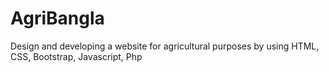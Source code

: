 # AgriBangla
Design and developing a website for agricultural purposes by using HTML, CSS, Bootstrap, Javascript, Php
